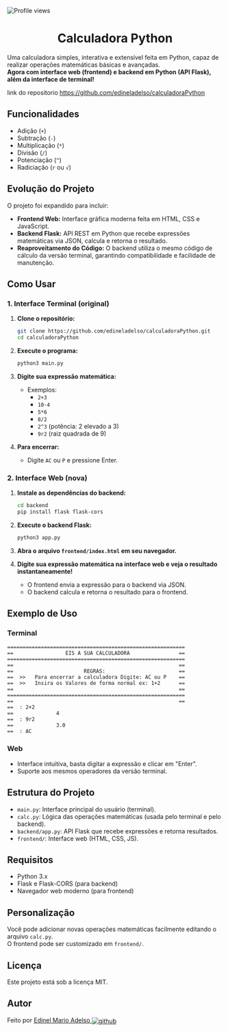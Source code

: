 <p align="left"> <img src="https://komarev.com/ghpvc/?username=edineladelso&color=yellow" alt="Profile views" /> </p>
<h1 align="center">Calculadora Python</h1>

Uma calculadora simples, interativa e extensível feita em Python, capaz de realizar operações matemáticas básicas e avançadas.  
**Agora com interface web (frontend) e backend em Python (API Flask), além da interface de terminal!**

<p>
   link do repositorio
  <a href="https://github.com/edineladelso/calculadoraPython" target="_blank">
    https://github.com/edineladelso/calculadoraPython
  </a>
</p>

## Funcionalidades

- Adição (`+`)
- Subtração (`-`)
- Multiplicação (`*`)
- Divisão (`/`)
- Potenciação (`^`)
- Radiciação (`r` ou `√`)

## Evolução do Projeto

O projeto foi expandido para incluir:

- **Frontend Web:** Interface gráfica moderna feita em HTML, CSS e JavaScript.
- **Backend Flask:** API REST em Python que recebe expressões matemáticas via JSON, calcula e retorna o resultado.
- **Reaproveitamento do Código:** O backend utiliza o mesmo código de cálculo da versão terminal, garantindo compatibilidade e facilidade de manutenção.

## Como Usar

### 1. Interface Terminal (original)

1. **Clone o repositório:**

   ```bash
   git clone https://github.com/edineladelso/calculadoraPython.git
   cd calculadoraPython
   ```

2. **Execute o programa:**

   ```bash
   python3 main.py
   ```

3. **Digite sua expressão matemática:**
   - Exemplos:
     - `2+3`
     - `10-4`
     - `5*6`
     - `8/2`
     - `2^3` (potência: 2 elevado a 3)
     - `9r2` (raiz quadrada de 9)

4. **Para encerrar:**
   - Digite `AC` ou `P` e pressione Enter.

### 2. Interface Web (nova)

1. **Instale as dependências do backend:**

   ```bash
   cd backend
   pip install flask flask-cors
   ```

2. **Execute o backend Flask:**

   ```bash
   python3 app.py
   ```

3. **Abra o arquivo `frontend/index.html` em seu navegador.**

4. **Digite sua expressão matemática na interface web e veja o resultado instantaneamente!**

   - O frontend envia a expressão para o backend via JSON.
   - O backend calcula e retorna o resultado para o frontend.

## Exemplo de Uso

### Terminal

```
==========================================================
==                 EIS A SUA CALCULADORA                ==
==========================================================
==                                                      ==
==                       REGRAS:                        ==
==  >>   Para encerrar a calculadora Digite: AC ou P    ==
==  >>   Insira os Valores de forma normal ex: 1+2      ==
==                                                      ==
==========================================================
==                                                      ==
==  : 2+2
==              4
==  : 9r2
==              3.0
==  : AC
```

### Web

- Interface intuitiva, basta digitar a expressão e clicar em "Enter".
- Suporte aos mesmos operadores da versão terminal.

## Estrutura do Projeto

- `main.py`: Interface principal do usuário (terminal).
- `calc.py`: Lógica das operações matemáticas (usada pelo terminal e pelo backend).
- `backend/app.py`: API Flask que recebe expressões e retorna resultados.
- `frontend/`: Interface web (HTML, CSS, JS).

## Requisitos

- Python 3.x
- Flask e Flask-CORS (para backend)
- Navegador web moderno (para frontend)

## Personalização

Você pode adicionar novas operações matemáticas facilmente editando o arquivo `calc.py`.  
O frontend pode ser customizado em `frontend/`.

## Licença

Este projeto está sob a licença MIT.

## Autor

<p>
   Feito por
  <a href="https://github.com/edineladelso" target="_blank">
    Edinel Mario Adelso
  </a>
 <a href="https://github.com/edineladelso/" target="_blank">
    <img align="center" src="https://img.shields.io/badge/-edineladelso-05122A?style=flat&logo=github" alt="github"/>
  </a>
</p>
